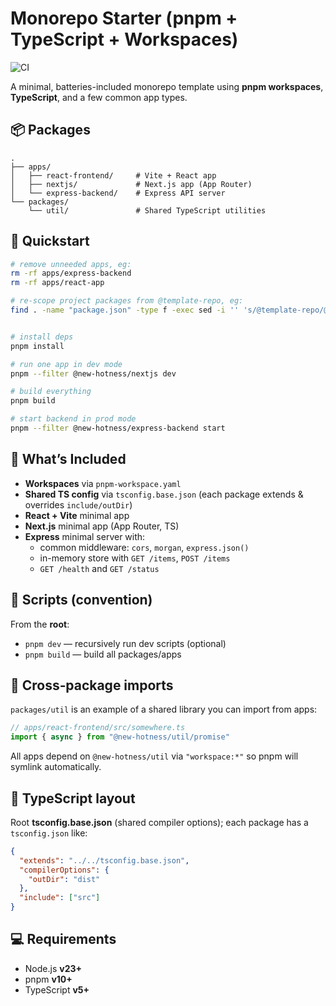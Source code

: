 # Monorepo Starter (pnpm + TypeScript + Workspaces)

![CI](https://github.com/tshelburne/typescript-starter/actions/workflows/ci.yml/badge.svg)

A minimal, batteries-included monorepo template using **pnpm workspaces**, **TypeScript**, and a few common app types.

## 📦 Packages

```
.
├── apps/
│   ├── react-frontend/     # Vite + React app
│   ├── nextjs/             # Next.js app (App Router)
│   └── express-backend/    # Express API server
└── packages/
    └── util/               # Shared TypeScript utilities
```

## 🚀 Quickstart

```sh
# remove unneeded apps, eg:
rm -rf apps/express-backend
rm -rf apps/react-app

# re-scope project packages from @template-repo, eg:
find . -name "package.json" -type f -exec sed -i '' 's/@template-repo/@new-hotness/g' {} +


# install deps
pnpm install

# run one app in dev mode
pnpm --filter @new-hotness/nextjs dev

# build everything
pnpm build

# start backend in prod mode
pnpm --filter @new-hotness/express-backend start
```

## 🧰 What’s Included

- **Workspaces** via `pnpm-workspace.yaml`
- **Shared TS config** via `tsconfig.base.json` (each package extends & overrides `include/outDir`)
- **React + Vite** minimal app
- **Next.js** minimal app (App Router, TS)
- **Express** minimal server with:
  - common middleware: `cors`, `morgan`, `express.json()`
  - in-memory store with `GET /items`, `POST /items`
  - `GET /health` and `GET /status`

## 🧱 Scripts (convention)

From the **root**:

- `pnpm dev` — recursively run dev scripts (optional)
- `pnpm build` — build all packages/apps

## 🔗 Cross‑package imports

`packages/util` is an example of a shared library you can import from apps:

```ts
// apps/react-frontend/src/somewhere.ts
import { async } from "@new-hotness/util/promise"
```

All apps depend on `@new-hotness/util` via `"workspace:*"` so pnpm will symlink automatically.

## 🧭 TypeScript layout

Root **tsconfig.base.json** (shared compiler options); each package has a `tsconfig.json` like:

```json
{
  "extends": "../../tsconfig.base.json",
  "compilerOptions": {
    "outDir": "dist"
  },
  "include": ["src"]
}
```

## 💻 Requirements

- Node.js **v23+**
- pnpm **v10+**
- TypeScript **v5+**
